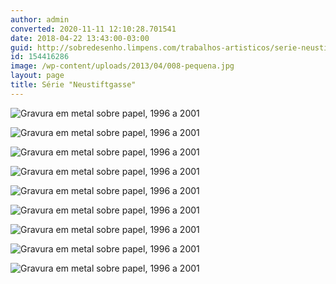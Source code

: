 ```yaml
---
author: admin
converted: 2020-11-11 12:10:28.701541
date: 2018-04-22 13:43:00-03:00
guid: http://sobredesenho.limpens.com/trabalhos-artisticos/serie-neustiftgasse/
id: 154416286
image: /wp-content/uploads/2013/04/008-pequena.jpg
layout: page
title: Série "Neustiftgasse"
---
```


![](009-pequena.jpg "Gravura em metal sobre papel, 1996 a 2001")

![](008-pequena.jpg "Gravura em metal sobre papel, 1996 a 2001")

![](007-pequena.jpg "Gravura em metal sobre papel, 1996 a 2001")

![](006-pequena.jpg "Gravura em metal sobre papel, 1996 a 2001")

![](005-pequena.jpg "Gravura em metal sobre papel, 1996 a 2001")

![](004-pequena.jpg "Gravura em metal sobre papel, 1996 a 2001")

![](003-pequena.jpg "Gravura em metal sobre papel, 1996 a 2001")

![](002-pequena.jpg "Gravura em metal sobre papel, 1996 a 2001")

![](001-pequena.jpg "Gravura em metal sobre papel, 1996 a 2001")
